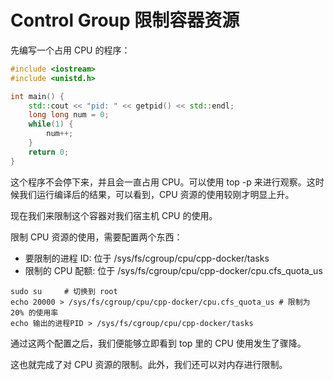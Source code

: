 # Control Group 限制容器资源

先编写一个占用 CPU 的程序：

```c++
#include <iostream>
#include <unistd.h>

int main() {
    std::cout << "pid: " << getpid() << std::endl;
    long long num = 0;
    while(1) {
        num++;
    }
    return 0;
}
```

这个程序不会停下来，并且会一直占用 CPU。可以使用 top -p 来进行观察。这时候我们运行编译后的结果，可以看到，CPU 资源的使用较刚才明显上升。

现在我们来限制这个容器对我们宿主机 CPU 的使用。

限制 CPU 资源的使用，需要配置两个东西：

- 要限制的进程 ID: 位于 /sys/fs/cgroup/cpu/cpp-docker/tasks
- 限制的 CPU 配额: 位于 /sys/fs/cgroup/cpu/cpp-docker/cpu.cfs_quota_us

```shell
sudo su     # 切换到 root
echo 20000 > /sys/fs/cgroup/cpu/cpp-docker/cpu.cfs_quota_us # 限制为 20% 的使用率
echo 输出的进程PID > /sys/fs/cgroup/cpu/cpp-docker/tasks
```

通过这两个配置之后，我们便能够立即看到 top 里的 CPU 使用发生了骤降。

这也就完成了对 CPU 资源的限制。此外，我们还可以对内存进行限制。